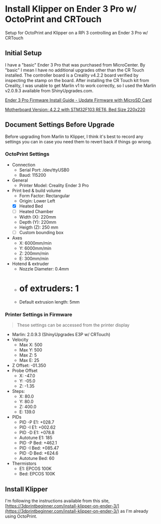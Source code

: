 # Install Klipper on Ender 3 Pro w/ OctoPrint and CRTouch

Setup for OctoPrint and Klipper on a RPi 3 controlling an Ender 3 Pro w/ CRTouch

## Initial Setup

I have a "basic" Ender 3 Pro that was purchased from MicroCenter. By "basic" I mean I have no additional upgrades other than the CR Touch installed. The controller board is a Creality v4.2.2 board verified by inspecting the stamp on the board. After installing the CR Touch kit from Creality, I was unable to get Marlin v1 to work correctly, so I used the Marlin v2.0.9.3 available from ShinyUpgrades.com.

[Ender 3 Pro Firmware Install Guide - Update Firmware with MicroSD Card](https://shinyupgrades.com/pages/ender-3-pro-firmware-install-guide-update-firmware-with-microsd-card)

[Motherboard Version: 4.2.2 with STM32F103 RET6, Bed Size 220x220](https://cdn.shopify.com/s/files/1/0613/3560/1376/files/ShinyUpgrades-2.0.9.3-With-CR-Touch-7x7-422-Board-Host-Commands-20211228-162959.bin?v=1641318680)

## Document Settings Before Upgrade

Before upgrading from Marlin to Klipper, I think it's best to record any settings you can in case you need them to revert back if things go wrong.

### OctoPrint Settings

- Connection
  - Serial Port: /dev/ttyUSB0
  - Baud: 115200
- General
  - Printer Model: Creality Ender 3 Pro
- Print bed & build volume
  - Form Factor: Rectangular
  - Origin: Lower Left
  - [x] Heated Bed
  - [ ] Heated Chamber
  - Width  (X): 220mm
  - Depth  (Y): 220mm
  - Heigth (Z): 250 mm
  - [ ] Custom bounding box
- Axes
  - X: 6000mm/min
  - Y: 6000mm/min
  - Z:  200mm/min
  - E:  300mm/min
- Hotend & extruder
  - Nozzle Diameter: 0.4mm
  - # of extruders: 1
  - Default extrusion length: 5mm
  
### Printer Settings in Firmware  

> These settings can be accessed from the printer display

- Marlin: 2.0.9.3 (ShinyUpgrades E3P w/ CRTouch)
- Velocity
  - Max X: 500
  - Max Y: 500
  - Max Z:   5
  - Max E:  25
- Z Offset: -01.350
- Probe Offset
  - X: -47.0
  - Y: -05.0
  - Z: -1.35
- Steps:
  - X:  80.0
  - Y:  80.0
  - Z: 400.0
  - E: 139.0
- PIDs
  - PID -P E1:   +028.7
  - PID -I E1:   +002.62
  - PID -D E1:   +078.8
  - Autotune E1:  185
  - PID -P Bed:  +462.1
  - PID -I Bed:  +085.47
  - PID -D Bed:  +624.6
  - Autotune Bed:  60
- Thermistors
  - E1:  EPCOS 100K
  - Bed: EPCOS 100K

## Install Klipper

I'm following the instructions available from this site, [https://3dprintbeginner.com/install-klipper-on-ender-3/](https://3dprintbeginner.com/install-klipper-on-ender-3/) as I'm already using OctoPrint.
